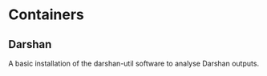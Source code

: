 # Containers

## Darshan

A basic installation of the darshan-util software to analyse Darshan outputs.





